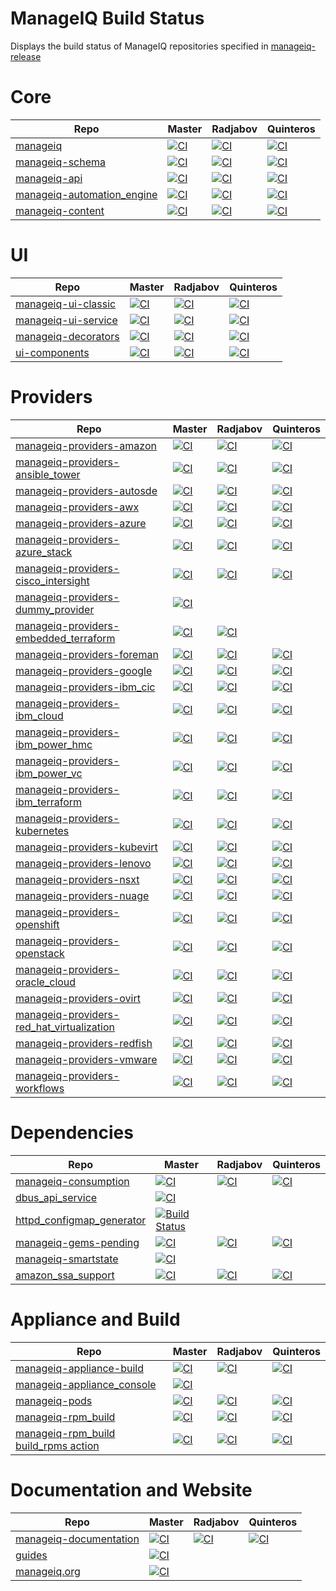 # ManageIQ Build Status

Displays the build status of ManageIQ repositories specified in [manageiq-release](https://github.com/ManageIQ/manageiq-release/blob/master/config/repos.yml)

<!-- Repo links generated after here -->
# Core

 Repo                                                                                 | Master                                                                                                                                                                                                                    | Radjabov                                                                                                                                                                                                                      | Quinteros
--------------------------------------------------------------------------------------|---------------------------------------------------------------------------------------------------------------------------------------------------------------------------------------------------------------------------|-------------------------------------------------------------------------------------------------------------------------------------------------------------------------------------------------------------------------------|---------------------------------------------------------------------------------------------------------------------------------------------------------------------------------------------------------------------------------
 [manageiq](https://github.com/ManageIQ/manageiq)                                     | [![CI](https://github.com/ManageIQ/manageiq/actions/workflows/ci.yaml/badge.svg?branch=master)](https://github.com/ManageIQ/manageiq/actions/workflows/ci.yaml?query=branch%3Amaster)                                     | [![CI](https://github.com/ManageIQ/manageiq/actions/workflows/ci.yaml/badge.svg?branch=radjabov)](https://github.com/ManageIQ/manageiq/actions/workflows/ci.yaml?query=branch%3Aradjabov)                                     | [![CI](https://github.com/ManageIQ/manageiq/actions/workflows/ci.yaml/badge.svg?branch=quinteros)](https://github.com/ManageIQ/manageiq/actions/workflows/ci.yaml?query=branch%3Aquinteros)
 [manageiq-schema](https://github.com/ManageIQ/manageiq-schema)                       | [![CI](https://github.com/ManageIQ/manageiq-schema/actions/workflows/ci.yaml/badge.svg?branch=master)](https://github.com/ManageIQ/manageiq-schema/actions/workflows/ci.yaml?query=branch%3Amaster)                       | [![CI](https://github.com/ManageIQ/manageiq-schema/actions/workflows/ci.yaml/badge.svg?branch=radjabov)](https://github.com/ManageIQ/manageiq-schema/actions/workflows/ci.yaml?query=branch%3Aradjabov)                       | [![CI](https://github.com/ManageIQ/manageiq-schema/actions/workflows/ci.yaml/badge.svg?branch=quinteros)](https://github.com/ManageIQ/manageiq-schema/actions/workflows/ci.yaml?query=branch%3Aquinteros)
 [manageiq-api](https://github.com/ManageIQ/manageiq-api)                             | [![CI](https://github.com/ManageIQ/manageiq-api/actions/workflows/ci.yaml/badge.svg?branch=master)](https://github.com/ManageIQ/manageiq-api/actions/workflows/ci.yaml?query=branch%3Amaster)                             | [![CI](https://github.com/ManageIQ/manageiq-api/actions/workflows/ci.yaml/badge.svg?branch=radjabov)](https://github.com/ManageIQ/manageiq-api/actions/workflows/ci.yaml?query=branch%3Aradjabov)                             | [![CI](https://github.com/ManageIQ/manageiq-api/actions/workflows/ci.yaml/badge.svg?branch=quinteros)](https://github.com/ManageIQ/manageiq-api/actions/workflows/ci.yaml?query=branch%3Aquinteros)
 [manageiq-automation_engine](https://github.com/ManageIQ/manageiq-automation_engine) | [![CI](https://github.com/ManageIQ/manageiq-automation_engine/actions/workflows/ci.yaml/badge.svg?branch=master)](https://github.com/ManageIQ/manageiq-automation_engine/actions/workflows/ci.yaml?query=branch%3Amaster) | [![CI](https://github.com/ManageIQ/manageiq-automation_engine/actions/workflows/ci.yaml/badge.svg?branch=radjabov)](https://github.com/ManageIQ/manageiq-automation_engine/actions/workflows/ci.yaml?query=branch%3Aradjabov) | [![CI](https://github.com/ManageIQ/manageiq-automation_engine/actions/workflows/ci.yaml/badge.svg?branch=quinteros)](https://github.com/ManageIQ/manageiq-automation_engine/actions/workflows/ci.yaml?query=branch%3Aquinteros)
 [manageiq-content](https://github.com/ManageIQ/manageiq-content)                     | [![CI](https://github.com/ManageIQ/manageiq-content/actions/workflows/ci.yaml/badge.svg?branch=master)](https://github.com/ManageIQ/manageiq-content/actions/workflows/ci.yaml?query=branch%3Amaster)                     | [![CI](https://github.com/ManageIQ/manageiq-content/actions/workflows/ci.yaml/badge.svg?branch=radjabov)](https://github.com/ManageIQ/manageiq-content/actions/workflows/ci.yaml?query=branch%3Aradjabov)                     | [![CI](https://github.com/ManageIQ/manageiq-content/actions/workflows/ci.yaml/badge.svg?branch=quinteros)](https://github.com/ManageIQ/manageiq-content/actions/workflows/ci.yaml?query=branch%3Aquinteros)

# UI

 Repo                                                                   | Master                                                                                                                                                                                                      | Radjabov                                                                                                                                                                                                        | Quinteros
------------------------------------------------------------------------|-------------------------------------------------------------------------------------------------------------------------------------------------------------------------------------------------------------|-----------------------------------------------------------------------------------------------------------------------------------------------------------------------------------------------------------------|-------------------------------------------------------------------------------------------------------------------------------------------------------------------------------------------------------------------
 [manageiq-ui-classic](https://github.com/ManageIQ/manageiq-ui-classic) | [![CI](https://github.com/ManageIQ/manageiq-ui-classic/actions/workflows/ci.yaml/badge.svg?branch=master)](https://github.com/ManageIQ/manageiq-ui-classic/actions/workflows/ci.yaml?query=branch%3Amaster) | [![CI](https://github.com/ManageIQ/manageiq-ui-classic/actions/workflows/ci.yaml/badge.svg?branch=radjabov)](https://github.com/ManageIQ/manageiq-ui-classic/actions/workflows/ci.yaml?query=branch%3Aradjabov) | [![CI](https://github.com/ManageIQ/manageiq-ui-classic/actions/workflows/ci.yaml/badge.svg?branch=quinteros)](https://github.com/ManageIQ/manageiq-ui-classic/actions/workflows/ci.yaml?query=branch%3Aquinteros)
 [manageiq-ui-service](https://github.com/ManageIQ/manageiq-ui-service) | [![CI](https://github.com/ManageIQ/manageiq-ui-service/actions/workflows/ci.yaml/badge.svg?branch=master)](https://github.com/ManageIQ/manageiq-ui-service/actions/workflows/ci.yaml?query=branch%3Amaster) | [![CI](https://github.com/ManageIQ/manageiq-ui-service/actions/workflows/ci.yaml/badge.svg?branch=radjabov)](https://github.com/ManageIQ/manageiq-ui-service/actions/workflows/ci.yaml?query=branch%3Aradjabov) | [![CI](https://github.com/ManageIQ/manageiq-ui-service/actions/workflows/ci.yaml/badge.svg?branch=quinteros)](https://github.com/ManageIQ/manageiq-ui-service/actions/workflows/ci.yaml?query=branch%3Aquinteros)
 [manageiq-decorators](https://github.com/ManageIQ/manageiq-decorators) | [![CI](https://github.com/ManageIQ/manageiq-decorators/actions/workflows/ci.yaml/badge.svg?branch=master)](https://github.com/ManageIQ/manageiq-decorators/actions/workflows/ci.yaml?query=branch%3Amaster) | [![CI](https://github.com/ManageIQ/manageiq-decorators/actions/workflows/ci.yaml/badge.svg?branch=radjabov)](https://github.com/ManageIQ/manageiq-decorators/actions/workflows/ci.yaml?query=branch%3Aradjabov) | [![CI](https://github.com/ManageIQ/manageiq-decorators/actions/workflows/ci.yaml/badge.svg?branch=quinteros)](https://github.com/ManageIQ/manageiq-decorators/actions/workflows/ci.yaml?query=branch%3Aquinteros)
 [ui-components](https://github.com/ManageIQ/ui-components)             | [![CI](https://github.com/ManageIQ/ui-components/actions/workflows/ci.yaml/badge.svg?branch=master)](https://github.com/ManageIQ/ui-components/actions/workflows/ci.yaml?query=branch%3Amaster)             | [![CI](https://github.com/ManageIQ/ui-components/actions/workflows/ci.yaml/badge.svg?branch=radjabov)](https://github.com/ManageIQ/ui-components/actions/workflows/ci.yaml?query=branch%3Aradjabov)             | [![CI](https://github.com/ManageIQ/ui-components/actions/workflows/ci.yaml/badge.svg?branch=quinteros)](https://github.com/ManageIQ/ui-components/actions/workflows/ci.yaml?query=branch%3Aquinteros)

# Providers

 Repo                                                                                                               | Master                                                                                                                                                                                                                                                  | Radjabov                                                                                                                                                                                                                                                    | Quinteros
--------------------------------------------------------------------------------------------------------------------|---------------------------------------------------------------------------------------------------------------------------------------------------------------------------------------------------------------------------------------------------------|-------------------------------------------------------------------------------------------------------------------------------------------------------------------------------------------------------------------------------------------------------------|---------------------------------------------------------------------------------------------------------------------------------------------------------------------------------------------------------------------------------------------------------------
 [manageiq-providers-amazon](https://github.com/ManageIQ/manageiq-providers-amazon)                                 | [![CI](https://github.com/ManageIQ/manageiq-providers-amazon/actions/workflows/ci.yaml/badge.svg?branch=master)](https://github.com/ManageIQ/manageiq-providers-amazon/actions/workflows/ci.yaml?query=branch%3Amaster)                                 | [![CI](https://github.com/ManageIQ/manageiq-providers-amazon/actions/workflows/ci.yaml/badge.svg?branch=radjabov)](https://github.com/ManageIQ/manageiq-providers-amazon/actions/workflows/ci.yaml?query=branch%3Aradjabov)                                 | [![CI](https://github.com/ManageIQ/manageiq-providers-amazon/actions/workflows/ci.yaml/badge.svg?branch=quinteros)](https://github.com/ManageIQ/manageiq-providers-amazon/actions/workflows/ci.yaml?query=branch%3Aquinteros)
 [manageiq-providers-ansible_tower](https://github.com/ManageIQ/manageiq-providers-ansible_tower)                   | [![CI](https://github.com/ManageIQ/manageiq-providers-ansible_tower/actions/workflows/ci.yaml/badge.svg?branch=master)](https://github.com/ManageIQ/manageiq-providers-ansible_tower/actions/workflows/ci.yaml?query=branch%3Amaster)                   | [![CI](https://github.com/ManageIQ/manageiq-providers-ansible_tower/actions/workflows/ci.yaml/badge.svg?branch=radjabov)](https://github.com/ManageIQ/manageiq-providers-ansible_tower/actions/workflows/ci.yaml?query=branch%3Aradjabov)                   | [![CI](https://github.com/ManageIQ/manageiq-providers-ansible_tower/actions/workflows/ci.yaml/badge.svg?branch=quinteros)](https://github.com/ManageIQ/manageiq-providers-ansible_tower/actions/workflows/ci.yaml?query=branch%3Aquinteros)
 [manageiq-providers-autosde](https://github.com/ManageIQ/manageiq-providers-autosde)                               | [![CI](https://github.com/ManageIQ/manageiq-providers-autosde/actions/workflows/ci.yaml/badge.svg?branch=master)](https://github.com/ManageIQ/manageiq-providers-autosde/actions/workflows/ci.yaml?query=branch%3Amaster)                               | [![CI](https://github.com/ManageIQ/manageiq-providers-autosde/actions/workflows/ci.yaml/badge.svg?branch=radjabov)](https://github.com/ManageIQ/manageiq-providers-autosde/actions/workflows/ci.yaml?query=branch%3Aradjabov)                               | [![CI](https://github.com/ManageIQ/manageiq-providers-autosde/actions/workflows/ci.yaml/badge.svg?branch=quinteros)](https://github.com/ManageIQ/manageiq-providers-autosde/actions/workflows/ci.yaml?query=branch%3Aquinteros)
 [manageiq-providers-awx](https://github.com/ManageIQ/manageiq-providers-awx)                                       | [![CI](https://github.com/ManageIQ/manageiq-providers-awx/actions/workflows/ci.yaml/badge.svg?branch=master)](https://github.com/ManageIQ/manageiq-providers-awx/actions/workflows/ci.yaml?query=branch%3Amaster)                                       | [![CI](https://github.com/ManageIQ/manageiq-providers-awx/actions/workflows/ci.yaml/badge.svg?branch=radjabov)](https://github.com/ManageIQ/manageiq-providers-awx/actions/workflows/ci.yaml?query=branch%3Aradjabov)                                       | [![CI](https://github.com/ManageIQ/manageiq-providers-awx/actions/workflows/ci.yaml/badge.svg?branch=quinteros)](https://github.com/ManageIQ/manageiq-providers-awx/actions/workflows/ci.yaml?query=branch%3Aquinteros)
 [manageiq-providers-azure](https://github.com/ManageIQ/manageiq-providers-azure)                                   | [![CI](https://github.com/ManageIQ/manageiq-providers-azure/actions/workflows/ci.yaml/badge.svg?branch=master)](https://github.com/ManageIQ/manageiq-providers-azure/actions/workflows/ci.yaml?query=branch%3Amaster)                                   | [![CI](https://github.com/ManageIQ/manageiq-providers-azure/actions/workflows/ci.yaml/badge.svg?branch=radjabov)](https://github.com/ManageIQ/manageiq-providers-azure/actions/workflows/ci.yaml?query=branch%3Aradjabov)                                   | [![CI](https://github.com/ManageIQ/manageiq-providers-azure/actions/workflows/ci.yaml/badge.svg?branch=quinteros)](https://github.com/ManageIQ/manageiq-providers-azure/actions/workflows/ci.yaml?query=branch%3Aquinteros)
 [manageiq-providers-azure_stack](https://github.com/ManageIQ/manageiq-providers-azure_stack)                       | [![CI](https://github.com/ManageIQ/manageiq-providers-azure_stack/actions/workflows/ci.yaml/badge.svg?branch=master)](https://github.com/ManageIQ/manageiq-providers-azure_stack/actions/workflows/ci.yaml?query=branch%3Amaster)                       | [![CI](https://github.com/ManageIQ/manageiq-providers-azure_stack/actions/workflows/ci.yaml/badge.svg?branch=radjabov)](https://github.com/ManageIQ/manageiq-providers-azure_stack/actions/workflows/ci.yaml?query=branch%3Aradjabov)                       | [![CI](https://github.com/ManageIQ/manageiq-providers-azure_stack/actions/workflows/ci.yaml/badge.svg?branch=quinteros)](https://github.com/ManageIQ/manageiq-providers-azure_stack/actions/workflows/ci.yaml?query=branch%3Aquinteros)
 [manageiq-providers-cisco_intersight](https://github.com/ManageIQ/manageiq-providers-cisco_intersight)             | [![CI](https://github.com/ManageIQ/manageiq-providers-cisco_intersight/actions/workflows/ci.yaml/badge.svg?branch=master)](https://github.com/ManageIQ/manageiq-providers-cisco_intersight/actions/workflows/ci.yaml?query=branch%3Amaster)             | [![CI](https://github.com/ManageIQ/manageiq-providers-cisco_intersight/actions/workflows/ci.yaml/badge.svg?branch=radjabov)](https://github.com/ManageIQ/manageiq-providers-cisco_intersight/actions/workflows/ci.yaml?query=branch%3Aradjabov)             | [![CI](https://github.com/ManageIQ/manageiq-providers-cisco_intersight/actions/workflows/ci.yaml/badge.svg?branch=quinteros)](https://github.com/ManageIQ/manageiq-providers-cisco_intersight/actions/workflows/ci.yaml?query=branch%3Aquinteros)
 [manageiq-providers-dummy_provider](https://github.com/ManageIQ/manageiq-providers-dummy_provider)                 | [![CI](https://github.com/ManageIQ/manageiq-providers-dummy_provider/actions/workflows/ci.yaml/badge.svg?branch=master)](https://github.com/ManageIQ/manageiq-providers-dummy_provider/actions/workflows/ci.yaml?query=branch%3Amaster)                 |                                                                                                                                                                                                                                                             |
 [manageiq-providers-embedded_terraform](https://github.com/ManageIQ/manageiq-providers-embedded_terraform)         | [![CI](https://github.com/ManageIQ/manageiq-providers-embedded_terraform/actions/workflows/ci.yaml/badge.svg?branch=master)](https://github.com/ManageIQ/manageiq-providers-embedded_terraform/actions/workflows/ci.yaml?query=branch%3Amaster)         | [![CI](https://github.com/ManageIQ/manageiq-providers-embedded_terraform/actions/workflows/ci.yaml/badge.svg?branch=master)](https://github.com/ManageIQ/manageiq-providers-embedded_terraform/actions/workflows/ci.yaml?query=branch%3Aradjabov)           |
 [manageiq-providers-foreman](https://github.com/ManageIQ/manageiq-providers-foreman)                               | [![CI](https://github.com/ManageIQ/manageiq-providers-foreman/actions/workflows/ci.yaml/badge.svg?branch=master)](https://github.com/ManageIQ/manageiq-providers-foreman/actions/workflows/ci.yaml?query=branch%3Amaster)                               | [![CI](https://github.com/ManageIQ/manageiq-providers-foreman/actions/workflows/ci.yaml/badge.svg?branch=radjabov)](https://github.com/ManageIQ/manageiq-providers-foreman/actions/workflows/ci.yaml?query=branch%3Aradjabov)                               | [![CI](https://github.com/ManageIQ/manageiq-providers-foreman/actions/workflows/ci.yaml/badge.svg?branch=quinteros)](https://github.com/ManageIQ/manageiq-providers-foreman/actions/workflows/ci.yaml?query=branch%3Aquinteros)
 [manageiq-providers-google](https://github.com/ManageIQ/manageiq-providers-google)                                 | [![CI](https://github.com/ManageIQ/manageiq-providers-google/actions/workflows/ci.yaml/badge.svg?branch=master)](https://github.com/ManageIQ/manageiq-providers-google/actions/workflows/ci.yaml?query=branch%3Amaster)                                 | [![CI](https://github.com/ManageIQ/manageiq-providers-google/actions/workflows/ci.yaml/badge.svg?branch=radjabov)](https://github.com/ManageIQ/manageiq-providers-google/actions/workflows/ci.yaml?query=branch%3Aradjabov)                                 | [![CI](https://github.com/ManageIQ/manageiq-providers-google/actions/workflows/ci.yaml/badge.svg?branch=quinteros)](https://github.com/ManageIQ/manageiq-providers-google/actions/workflows/ci.yaml?query=branch%3Aquinteros)
 [manageiq-providers-ibm_cic](https://github.com/ManageIQ/manageiq-providers-ibm_cic)                               | [![CI](https://github.com/ManageIQ/manageiq-providers-ibm_cic/actions/workflows/ci.yaml/badge.svg?branch=master)](https://github.com/ManageIQ/manageiq-providers-ibm_cic/actions/workflows/ci.yaml?query=branch%3Amaster)                               | [![CI](https://github.com/ManageIQ/manageiq-providers-ibm_cic/actions/workflows/ci.yaml/badge.svg?branch=radjabov)](https://github.com/ManageIQ/manageiq-providers-ibm_cic/actions/workflows/ci.yaml?query=branch%3Aradjabov)                               | [![CI](https://github.com/ManageIQ/manageiq-providers-ibm_cic/actions/workflows/ci.yaml/badge.svg?branch=quinteros)](https://github.com/ManageIQ/manageiq-providers-ibm_cic/actions/workflows/ci.yaml?query=branch%3Aquinteros)
 [manageiq-providers-ibm_cloud](https://github.com/ManageIQ/manageiq-providers-ibm_cloud)                           | [![CI](https://github.com/ManageIQ/manageiq-providers-ibm_cloud/actions/workflows/ci.yaml/badge.svg?branch=master)](https://github.com/ManageIQ/manageiq-providers-ibm_cloud/actions/workflows/ci.yaml?query=branch%3Amaster)                           | [![CI](https://github.com/ManageIQ/manageiq-providers-ibm_cloud/actions/workflows/ci.yaml/badge.svg?branch=radjabov)](https://github.com/ManageIQ/manageiq-providers-ibm_cloud/actions/workflows/ci.yaml?query=branch%3Aradjabov)                           | [![CI](https://github.com/ManageIQ/manageiq-providers-ibm_cloud/actions/workflows/ci.yaml/badge.svg?branch=quinteros)](https://github.com/ManageIQ/manageiq-providers-ibm_cloud/actions/workflows/ci.yaml?query=branch%3Aquinteros)
 [manageiq-providers-ibm_power_hmc](https://github.com/ManageIQ/manageiq-providers-ibm_power_hmc)                   | [![CI](https://github.com/ManageIQ/manageiq-providers-ibm_power_hmc/actions/workflows/ci.yaml/badge.svg?branch=master)](https://github.com/ManageIQ/manageiq-providers-ibm_power_hmc/actions/workflows/ci.yaml?query=branch%3Amaster)                   | [![CI](https://github.com/ManageIQ/manageiq-providers-ibm_power_hmc/actions/workflows/ci.yaml/badge.svg?branch=radjabov)](https://github.com/ManageIQ/manageiq-providers-ibm_power_hmc/actions/workflows/ci.yaml?query=branch%3Aradjabov)                   | [![CI](https://github.com/ManageIQ/manageiq-providers-ibm_power_hmc/actions/workflows/ci.yaml/badge.svg?branch=quinteros)](https://github.com/ManageIQ/manageiq-providers-ibm_power_hmc/actions/workflows/ci.yaml?query=branch%3Aquinteros)
 [manageiq-providers-ibm_power_vc](https://github.com/ManageIQ/manageiq-providers-ibm_power_vc)                     | [![CI](https://github.com/ManageIQ/manageiq-providers-ibm_power_vc/actions/workflows/ci.yaml/badge.svg?branch=master)](https://github.com/ManageIQ/manageiq-providers-ibm_power_vc/actions/workflows/ci.yaml?query=branch%3Amaster)                     | [![CI](https://github.com/ManageIQ/manageiq-providers-ibm_power_vc/actions/workflows/ci.yaml/badge.svg?branch=radjabov)](https://github.com/ManageIQ/manageiq-providers-ibm_power_vc/actions/workflows/ci.yaml?query=branch%3Aradjabov)                     | [![CI](https://github.com/ManageIQ/manageiq-providers-ibm_power_vc/actions/workflows/ci.yaml/badge.svg?branch=quinteros)](https://github.com/ManageIQ/manageiq-providers-ibm_power_vc/actions/workflows/ci.yaml?query=branch%3Aquinteros)
 [manageiq-providers-ibm_terraform](https://github.com/ManageIQ/manageiq-providers-ibm_terraform)                   | [![CI](https://github.com/ManageIQ/manageiq-providers-ibm_terraform/actions/workflows/ci.yaml/badge.svg?branch=master)](https://github.com/ManageIQ/manageiq-providers-ibm_terraform/actions/workflows/ci.yaml?query=branch%3Amaster)                   | [![CI](https://github.com/ManageIQ/manageiq-providers-ibm_terraform/actions/workflows/ci.yaml/badge.svg?branch=radjabov)](https://github.com/ManageIQ/manageiq-providers-ibm_terraform/actions/workflows/ci.yaml?query=branch%3Aradjabov)                   | [![CI](https://github.com/ManageIQ/manageiq-providers-ibm_terraform/actions/workflows/ci.yaml/badge.svg?branch=quinteros)](https://github.com/ManageIQ/manageiq-providers-ibm_terraform/actions/workflows/ci.yaml?query=branch%3Aquinteros)
 [manageiq-providers-kubernetes](https://github.com/ManageIQ/manageiq-providers-kubernetes)                         | [![CI](https://github.com/ManageIQ/manageiq-providers-kubernetes/actions/workflows/ci.yaml/badge.svg?branch=master)](https://github.com/ManageIQ/manageiq-providers-kubernetes/actions/workflows/ci.yaml?query=branch%3Amaster)                         | [![CI](https://github.com/ManageIQ/manageiq-providers-kubernetes/actions/workflows/ci.yaml/badge.svg?branch=radjabov)](https://github.com/ManageIQ/manageiq-providers-kubernetes/actions/workflows/ci.yaml?query=branch%3Aradjabov)                         | [![CI](https://github.com/ManageIQ/manageiq-providers-kubernetes/actions/workflows/ci.yaml/badge.svg?branch=quinteros)](https://github.com/ManageIQ/manageiq-providers-kubernetes/actions/workflows/ci.yaml?query=branch%3Aquinteros)
 [manageiq-providers-kubevirt](https://github.com/ManageIQ/manageiq-providers-kubevirt)                             | [![CI](https://github.com/ManageIQ/manageiq-providers-kubevirt/actions/workflows/ci.yaml/badge.svg?branch=master)](https://github.com/ManageIQ/manageiq-providers-kubevirt/actions/workflows/ci.yaml?query=branch%3Amaster)                             | [![CI](https://github.com/ManageIQ/manageiq-providers-kubevirt/actions/workflows/ci.yaml/badge.svg?branch=radjabov)](https://github.com/ManageIQ/manageiq-providers-kubevirt/actions/workflows/ci.yaml?query=branch%3Aradjabov)                             | [![CI](https://github.com/ManageIQ/manageiq-providers-kubevirt/actions/workflows/ci.yaml/badge.svg?branch=quinteros)](https://github.com/ManageIQ/manageiq-providers-kubevirt/actions/workflows/ci.yaml?query=branch%3Aquinteros)
 [manageiq-providers-lenovo](https://github.com/ManageIQ/manageiq-providers-lenovo)                                 | [![CI](https://github.com/ManageIQ/manageiq-providers-lenovo/actions/workflows/ci.yaml/badge.svg?branch=master)](https://github.com/ManageIQ/manageiq-providers-lenovo/actions/workflows/ci.yaml?query=branch%3Amaster)                                 | [![CI](https://github.com/ManageIQ/manageiq-providers-lenovo/actions/workflows/ci.yaml/badge.svg?branch=radjabov)](https://github.com/ManageIQ/manageiq-providers-lenovo/actions/workflows/ci.yaml?query=branch%3Aradjabov)                                 | [![CI](https://github.com/ManageIQ/manageiq-providers-lenovo/actions/workflows/ci.yaml/badge.svg?branch=quinteros)](https://github.com/ManageIQ/manageiq-providers-lenovo/actions/workflows/ci.yaml?query=branch%3Aquinteros)
 [manageiq-providers-nsxt](https://github.com/ManageIQ/manageiq-providers-nsxt)                                     | [![CI](https://github.com/ManageIQ/manageiq-providers-nsxt/actions/workflows/ci.yaml/badge.svg?branch=master)](https://github.com/ManageIQ/manageiq-providers-nsxt/actions/workflows/ci.yaml?query=branch%3Amaster)                                     | [![CI](https://github.com/ManageIQ/manageiq-providers-nsxt/actions/workflows/ci.yaml/badge.svg?branch=radjabov)](https://github.com/ManageIQ/manageiq-providers-nsxt/actions/workflows/ci.yaml?query=branch%3Aradjabov)                                     | [![CI](https://github.com/ManageIQ/manageiq-providers-nsxt/actions/workflows/ci.yaml/badge.svg?branch=quinteros)](https://github.com/ManageIQ/manageiq-providers-nsxt/actions/workflows/ci.yaml?query=branch%3Aquinteros)
 [manageiq-providers-nuage](https://github.com/ManageIQ/manageiq-providers-nuage)                                   | [![CI](https://github.com/ManageIQ/manageiq-providers-nuage/actions/workflows/ci.yaml/badge.svg?branch=master)](https://github.com/ManageIQ/manageiq-providers-nuage/actions/workflows/ci.yaml?query=branch%3Amaster)                                   | [![CI](https://github.com/ManageIQ/manageiq-providers-nuage/actions/workflows/ci.yaml/badge.svg?branch=radjabov)](https://github.com/ManageIQ/manageiq-providers-nuage/actions/workflows/ci.yaml?query=branch%3Aradjabov)                                   | [![CI](https://github.com/ManageIQ/manageiq-providers-nuage/actions/workflows/ci.yaml/badge.svg?branch=quinteros)](https://github.com/ManageIQ/manageiq-providers-nuage/actions/workflows/ci.yaml?query=branch%3Aquinteros)
 [manageiq-providers-openshift](https://github.com/ManageIQ/manageiq-providers-openshift)                           | [![CI](https://github.com/ManageIQ/manageiq-providers-openshift/actions/workflows/ci.yaml/badge.svg?branch=master)](https://github.com/ManageIQ/manageiq-providers-openshift/actions/workflows/ci.yaml?query=branch%3Amaster)                           | [![CI](https://github.com/ManageIQ/manageiq-providers-openshift/actions/workflows/ci.yaml/badge.svg?branch=radjabov)](https://github.com/ManageIQ/manageiq-providers-openshift/actions/workflows/ci.yaml?query=branch%3Aradjabov)                           | [![CI](https://github.com/ManageIQ/manageiq-providers-openshift/actions/workflows/ci.yaml/badge.svg?branch=quinteros)](https://github.com/ManageIQ/manageiq-providers-openshift/actions/workflows/ci.yaml?query=branch%3Aquinteros)
 [manageiq-providers-openstack](https://github.com/ManageIQ/manageiq-providers-openstack)                           | [![CI](https://github.com/ManageIQ/manageiq-providers-openstack/actions/workflows/ci.yaml/badge.svg?branch=master)](https://github.com/ManageIQ/manageiq-providers-openstack/actions/workflows/ci.yaml?query=branch%3Amaster)                           | [![CI](https://github.com/ManageIQ/manageiq-providers-openstack/actions/workflows/ci.yaml/badge.svg?branch=radjabov)](https://github.com/ManageIQ/manageiq-providers-openstack/actions/workflows/ci.yaml?query=branch%3Aradjabov)                           | [![CI](https://github.com/ManageIQ/manageiq-providers-openstack/actions/workflows/ci.yaml/badge.svg?branch=quinteros)](https://github.com/ManageIQ/manageiq-providers-openstack/actions/workflows/ci.yaml?query=branch%3Aquinteros)
 [manageiq-providers-oracle_cloud](https://github.com/ManageIQ/manageiq-providers-oracle_cloud)                     | [![CI](https://github.com/ManageIQ/manageiq-providers-oracle_cloud/actions/workflows/ci.yaml/badge.svg?branch=master)](https://github.com/ManageIQ/manageiq-providers-oracle_cloud/actions/workflows/ci.yaml?query=branch%3Amaster)                     | [![CI](https://github.com/ManageIQ/manageiq-providers-oracle_cloud/actions/workflows/ci.yaml/badge.svg?branch=radjabov)](https://github.com/ManageIQ/manageiq-providers-oracle_cloud/actions/workflows/ci.yaml?query=branch%3Aradjabov)                     | [![CI](https://github.com/ManageIQ/manageiq-providers-oracle_cloud/actions/workflows/ci.yaml/badge.svg?branch=quinteros)](https://github.com/ManageIQ/manageiq-providers-oracle_cloud/actions/workflows/ci.yaml?query=branch%3Aquinteros)
 [manageiq-providers-ovirt](https://github.com/ManageIQ/manageiq-providers-ovirt)                                   | [![CI](https://github.com/ManageIQ/manageiq-providers-ovirt/actions/workflows/ci.yaml/badge.svg?branch=master)](https://github.com/ManageIQ/manageiq-providers-ovirt/actions/workflows/ci.yaml?query=branch%3Amaster)                                   | [![CI](https://github.com/ManageIQ/manageiq-providers-ovirt/actions/workflows/ci.yaml/badge.svg?branch=radjabov)](https://github.com/ManageIQ/manageiq-providers-ovirt/actions/workflows/ci.yaml?query=branch%3Aradjabov)                                   | [![CI](https://github.com/ManageIQ/manageiq-providers-ovirt/actions/workflows/ci.yaml/badge.svg?branch=quinteros)](https://github.com/ManageIQ/manageiq-providers-ovirt/actions/workflows/ci.yaml?query=branch%3Aquinteros)
 [manageiq-providers-red_hat_virtualization](https://github.com/ManageIQ/manageiq-providers-red_hat_virtualization) | [![CI](https://github.com/ManageIQ/manageiq-providers-red_hat_virtualization/actions/workflows/ci.yaml/badge.svg?branch=master)](https://github.com/ManageIQ/manageiq-providers-red_hat_virtualization/actions/workflows/ci.yaml?query=branch%3Amaster) | [![CI](https://github.com/ManageIQ/manageiq-providers-red_hat_virtualization/actions/workflows/ci.yaml/badge.svg?branch=radjabov)](https://github.com/ManageIQ/manageiq-providers-red_hat_virtualization/actions/workflows/ci.yaml?query=branch%3Aradjabov) | [![CI](https://github.com/ManageIQ/manageiq-providers-red_hat_virtualization/actions/workflows/ci.yaml/badge.svg?branch=quinteros)](https://github.com/ManageIQ/manageiq-providers-red_hat_virtualization/actions/workflows/ci.yaml?query=branch%3Aquinteros)
 [manageiq-providers-redfish](https://github.com/ManageIQ/manageiq-providers-redfish)                               | [![CI](https://github.com/ManageIQ/manageiq-providers-redfish/actions/workflows/ci.yaml/badge.svg?branch=master)](https://github.com/ManageIQ/manageiq-providers-redfish/actions/workflows/ci.yaml?query=branch%3Amaster)                               | [![CI](https://github.com/ManageIQ/manageiq-providers-redfish/actions/workflows/ci.yaml/badge.svg?branch=radjabov)](https://github.com/ManageIQ/manageiq-providers-redfish/actions/workflows/ci.yaml?query=branch%3Aradjabov)                               | [![CI](https://github.com/ManageIQ/manageiq-providers-redfish/actions/workflows/ci.yaml/badge.svg?branch=quinteros)](https://github.com/ManageIQ/manageiq-providers-redfish/actions/workflows/ci.yaml?query=branch%3Aquinteros)
 [manageiq-providers-vmware](https://github.com/ManageIQ/manageiq-providers-vmware)                                 | [![CI](https://github.com/ManageIQ/manageiq-providers-vmware/actions/workflows/ci.yaml/badge.svg?branch=master)](https://github.com/ManageIQ/manageiq-providers-vmware/actions/workflows/ci.yaml?query=branch%3Amaster)                                 | [![CI](https://github.com/ManageIQ/manageiq-providers-vmware/actions/workflows/ci.yaml/badge.svg?branch=radjabov)](https://github.com/ManageIQ/manageiq-providers-vmware/actions/workflows/ci.yaml?query=branch%3Aradjabov)                                 | [![CI](https://github.com/ManageIQ/manageiq-providers-vmware/actions/workflows/ci.yaml/badge.svg?branch=quinteros)](https://github.com/ManageIQ/manageiq-providers-vmware/actions/workflows/ci.yaml?query=branch%3Aquinteros)
 [manageiq-providers-workflows](https://github.com/ManageIQ/manageiq-providers-workflows)                           | [![CI](https://github.com/ManageIQ/manageiq-providers-workflows/actions/workflows/ci.yaml/badge.svg?branch=master)](https://github.com/ManageIQ/manageiq-providers-workflows/actions/workflows/ci.yaml?query=branch%3Amaster)                           | [![CI](https://github.com/ManageIQ/manageiq-providers-workflows/actions/workflows/ci.yaml/badge.svg?branch=radjabov)](https://github.com/ManageIQ/manageiq-providers-workflows/actions/workflows/ci.yaml?query=branch%3Aradjabov)                           | [![CI](https://github.com/ManageIQ/manageiq-providers-workflows/actions/workflows/ci.yaml/badge.svg?branch=quinteros)](https://github.com/ManageIQ/manageiq-providers-workflows/actions/workflows/ci.yaml?query=branch%3Aquinteros)

# Dependencies

 Repo                                                                               | Master                                                                                                                                                                                                          | Radjabov                                                                                                                                                                                                            | Quinteros
------------------------------------------------------------------------------------|-----------------------------------------------------------------------------------------------------------------------------------------------------------------------------------------------------------------|---------------------------------------------------------------------------------------------------------------------------------------------------------------------------------------------------------------------|-----------------------------------------------------------------------------------------------------------------------------------------------------------------------------------------------------------------------
 [manageiq-consumption](https://github.com/ManageIQ/manageiq-consumption)           | [![CI](https://github.com/ManageIQ/manageiq-consumption/actions/workflows/ci.yaml/badge.svg?branch=master)](https://github.com/ManageIQ/manageiq-consumption/actions/workflows/ci.yaml?query=branch%3Amaster)   | [![CI](https://github.com/ManageIQ/manageiq-consumption/actions/workflows/ci.yaml/badge.svg?branch=radjabov)](https://github.com/ManageIQ/manageiq-consumption/actions/workflows/ci.yaml?query=branch%3Aradjabov)   | [![CI](https://github.com/ManageIQ/manageiq-consumption/actions/workflows/ci.yaml/badge.svg?branch=quinteros)](https://github.com/ManageIQ/manageiq-consumption/actions/workflows/ci.yaml?query=branch%3Aquinteros)
 [dbus_api_service](https://github.com/ManageIQ/dbus_api_service)                   | [![CI](https://github.com/ManageIQ/dbus_api_service/actions/workflows/ci.yaml/badge.svg?branch=master)](https://github.com/ManageIQ/dbus_api_service/actions/workflows/ci.yaml?query=branch%3Amaster)           |                                                                                                                                                                                                                     |
 [httpd_configmap_generator](https://github.com/ManageIQ/httpd_configmap_generator) | [![Build Status](https://travis-ci.com/ManageIQ/httpd_configmap_generator.svg?branch=master)](https://travis-ci.com/github/ManageIQ/httpd_configmap_generator)                                                  |                                                                                                                                                                                                                     |
 [manageiq-gems-pending](https://github.com/ManageIQ/manageiq-gems-pending)         | [![CI](https://github.com/ManageIQ/manageiq-gems-pending/actions/workflows/ci.yaml/badge.svg?branch=master)](https://github.com/ManageIQ/manageiq-gems-pending/actions/workflows/ci.yaml?query=branch%3Amaster) | [![CI](https://github.com/ManageIQ/manageiq-gems-pending/actions/workflows/ci.yaml/badge.svg?branch=radjabov)](https://github.com/ManageIQ/manageiq-gems-pending/actions/workflows/ci.yaml?query=branch%3Aradjabov) | [![CI](https://github.com/ManageIQ/manageiq-gems-pending/actions/workflows/ci.yaml/badge.svg?branch=quinteros)](https://github.com/ManageIQ/manageiq-gems-pending/actions/workflows/ci.yaml?query=branch%3Aquinteros)
 [manageiq-smartstate](https://github.com/ManageIQ/manageiq-smartstate)             | [![CI](https://github.com/ManageIQ/manageiq-smartstate/actions/workflows/ci.yaml/badge.svg?branch=master)](https://github.com/ManageIQ/manageiq-smartstate/actions/workflows/ci.yaml?query=branch%3Amaster)     |                                                                                                                                                                                                                     |
 [amazon_ssa_support](https://github.com/ManageIQ/amazon_ssa_support)               | [![CI](https://github.com/ManageIQ/amazon_ssa_support/actions/workflows/ci.yaml/badge.svg?branch=master)](https://github.com/ManageIQ/amazon_ssa_support/actions/workflows/ci.yaml?query=branch%3Amaster)       | [![CI](https://github.com/ManageIQ/amazon_ssa_support/actions/workflows/ci.yaml/badge.svg?branch=radjabov)](https://github.com/ManageIQ/amazon_ssa_support/actions/workflows/ci.yaml?query=branch%3Aradjabov)       | [![CI](https://github.com/ManageIQ/amazon_ssa_support/actions/workflows/ci.yaml/badge.svg?branch=quinteros)](https://github.com/ManageIQ/amazon_ssa_support/actions/workflows/ci.yaml?query=branch%3Aquinteros)

# Appliance and Build

 Repo                                                                                 | Master                                                                                                                                                                                                                    | Radjabov                                                                                                                                                                                                                  | Quinteros
--------------------------------------------------------------------------------------|---------------------------------------------------------------------------------------------------------------------------------------------------------------------------------------------------------------------------|---------------------------------------------------------------------------------------------------------------------------------------------------------------------------------------------------------------------------|-----------------------------------------------------------------------------------------------------------------------------------------------------------------------------------------------------------------------------
 [manageiq-appliance-build](https://github.com/ManageIQ/manageiq-appliance-build)     | [![CI](https://github.com/ManageIQ/manageiq-appliance-build/actions/workflows/ci.yaml/badge.svg?branch=master)](https://github.com/ManageIQ/manageiq-appliance-build/actions/workflows/ci.yaml?query=branch%3Amaster)     | [![CI](https://github.com/ManageIQ/manageiq-appliance-build/actions/workflows/ci.yaml/badge.svg?branch=radjabov)](https://github.com/ManageIQ/manageiq-appliance-build/actions/workflows/ci.yaml?query=branch%3Aradjabov) | [![CI](https://github.com/ManageIQ/manageiq-appliance-build/actions/workflows/ci.yaml/badge.svg?branch=quinteros)](https://github.com/ManageIQ/manageiq-appliance-build/actions/workflows/ci.yaml?query=branch%3Aquinteros)
 [manageiq-appliance_console](https://github.com/ManageIQ/manageiq-appliance_console) | [![CI](https://github.com/ManageIQ/manageiq-appliance_console/actions/workflows/ci.yaml/badge.svg?branch=master)](https://github.com/ManageIQ/manageiq-appliance_console/actions/workflows/ci.yaml?query=branch%3Amaster) |                                                                                                                                                                                                                           |
 [manageiq-pods](https://github.com/ManageIQ/manageiq-pods)                           | [![CI](https://github.com/ManageIQ/manageiq-pods/actions/workflows/ci.yaml/badge.svg?branch=master)](https://github.com/ManageIQ/manageiq-pods/actions/workflows/ci.yaml?query=branch%3Amaster)                           | [![CI](https://github.com/ManageIQ/manageiq-pods/actions/workflows/ci.yaml/badge.svg?branch=radjabov)](https://github.com/ManageIQ/manageiq-pods/actions/workflows/ci.yaml?query=branch%3Aradjabov)                       | [![CI](https://github.com/ManageIQ/manageiq-pods/actions/workflows/ci.yaml/badge.svg?branch=quinteros)](https://github.com/ManageIQ/manageiq-pods/actions/workflows/ci.yaml?query=branch%3Aquinteros)
 [manageiq-rpm_build](https://github.com/ManageIQ/manageiq-rpm_build)                 | [![CI](https://github.com/ManageIQ/manageiq-rpm_build/actions/workflows/ci.yaml/badge.svg?branch=master)](https://github.com/ManageIQ/manageiq-rpm_build/actions/workflows/ci.yaml?query=branch%3Amaster)                 | [![CI](https://github.com/ManageIQ/manageiq-rpm_build/actions/workflows/ci.yaml/badge.svg?branch=radjabov)](https://github.com/ManageIQ/manageiq-rpm_build/actions/workflows/ci.yaml?query=branch%3Aradjabov)             | [![CI](https://github.com/ManageIQ/manageiq-rpm_build/actions/workflows/ci.yaml/badge.svg?branch=quinteros)](https://github.com/ManageIQ/manageiq-rpm_build/actions/workflows/ci.yaml?query=branch%3Aquinteros)
  [manageiq-rpm_build build_rpms action](https://github.com/ManageIQ/manageiq-rpm_build/actions/workflows/build_rpms.yaml)                 | [![CI](https://github.com/ManageIQ/manageiq-rpm_build/actions/workflows/build_rpms.yaml/badge.svg?branch=master)](https://github.com/ManageIQ/manageiq-rpm_build/actions/workflows/build_rpms.yaml?query=branch%3Amaster)                 | [![CI](https://github.com/ManageIQ/manageiq-rpm_build/actions/workflows/build_rpms.yaml/badge.svg?branch=radjabov)](https://github.com/ManageIQ/manageiq-rpm_build/actions/workflows/build_rpms.yaml?query=branch%3Aradjabov)             | [![CI](https://github.com/ManageIQ/manageiq-rpm_build/actions/workflows/build_rpms.yaml/badge.svg?branch=quinteros)](https://github.com/ManageIQ/manageiq-rpm_build/actions/workflows/build_rpms.yaml?query=branch%3Aquinteros)

# Documentation and Website

 Repo                                                                         | Master                                                                                                                                                                                                            | Radjabov                                                                                                                                                                                                              | Quinteros
------------------------------------------------------------------------------|-------------------------------------------------------------------------------------------------------------------------------------------------------------------------------------------------------------------|-----------------------------------------------------------------------------------------------------------------------------------------------------------------------------------------------------------------------|-------------------------------------------------------------------------------------------------------------------------------------------------------------------------------------------------------------------------
 [manageiq-documentation](https://github.com/ManageIQ/manageiq-documentation) | [![CI](https://github.com/ManageIQ/manageiq-documentation/actions/workflows/ci.yaml/badge.svg?branch=master)](https://github.com/ManageIQ/manageiq-documentation/actions/workflows/ci.yaml?query=branch%3Amaster) | [![CI](https://github.com/ManageIQ/manageiq-documentation/actions/workflows/ci.yaml/badge.svg?branch=radjabov)](https://github.com/ManageIQ/manageiq-documentation/actions/workflows/ci.yaml?query=branch%3Aradjabov) | [![CI](https://github.com/ManageIQ/manageiq-documentation/actions/workflows/ci.yaml/badge.svg?branch=quinteros)](https://github.com/ManageIQ/manageiq-documentation/actions/workflows/ci.yaml?query=branch%3Aquinteros)
 [guides](https://github.com/ManageIQ/guides)                                 | [![CI](https://github.com/ManageIQ/guides/actions/workflows/ci.yaml/badge.svg?branch=master)](https://github.com/ManageIQ/guides/actions/workflows/ci.yaml?query=branch%3Amaster)                                 |                                                                                                                                                                                                                       |
 [manageiq.org](https://github.com/ManageIQ/manageiq.org)                     | [![CI](https://github.com/ManageIQ/manageiq.org/actions/workflows/ci.yaml/badge.svg?branch=master)](https://github.com/ManageIQ/manageiq.org/actions/workflows/ci.yaml?query=branch%3Amaster)                     |                                                                                                                                                                                                                       |
